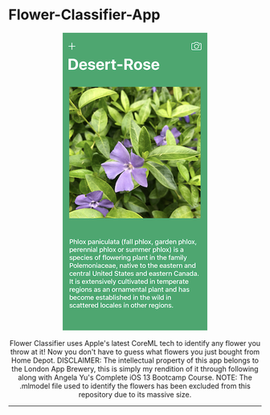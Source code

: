# Flower-Classifier-App

<p align="center">
<img src="https://github.com/drkuster/Flower-Classifier-App/blob/master/Flower%20Classifier%20Screenshots/IMG_3781.PNG?raw=true">
</p>

<p align="center">
Flower Classifier uses Apple's latest CoreML tech to identify any flower you throw at it! Now you don't have to guess what flowers you just bought from Home Depot. DISCLAIMER: The intellectual property of this app belongs to the London App Brewery, this is simply my rendition of it through following along with Angela Yu's Complete iOS 13 Bootcamp Course. NOTE: The .mlmodel file used to identify the flowers has been excluded from this repository due to its massive size.
</p>

-----------------------------------------------------------------------------------------------------------------------------------
